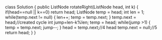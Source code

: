class Solution {
public ListNode rotateRight(ListNode head, int k) {
if(head==null || k==0) return head;
ListNode temp = head;
int len = 1;
while(temp.next != null) {
len++;
temp = temp.next;
}
temp.next = head;//created cycle
int jump=len-k%len;
temp = head;
while(jump >1) {
temp = temp.next;
jump--;
}
head = temp.next;//4 head
temp.next = null;//5
return head;
}
}